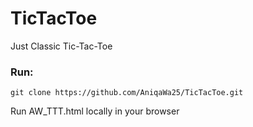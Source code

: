 # TicTacToe
Just Classic Tic-Tac-Toe

### Run: 
```
git clone https://github.com/AniqaWa25/TicTacToe.git
```
Run AW_TTT.html locally in your browser
